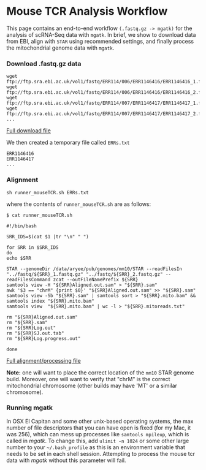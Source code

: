 # Mouse TCR Analysis Workflow 

This page contains an end-to-end workflow `(.fastq.gz -> mgatk)` for the 
analysis of scRNA-Seq data with `mgatk`. In brief, we show to download data
from EBI, align with `STAR` using recommended settings, and finally process
the mitochondrial genome data with `mgatk`.

### Download .fastq.gz data

```
wget ftp://ftp.sra.ebi.ac.uk/vol1/fastq/ERR114/006/ERR1146416/ERR1146416_1.fastq.gz
wget ftp://ftp.sra.ebi.ac.uk/vol1/fastq/ERR114/006/ERR1146416/ERR1146416_2.fastq.gz
wget ftp://ftp.sra.ebi.ac.uk/vol1/fastq/ERR114/007/ERR1146417/ERR1146417_1.fastq.gz
wget ftp://ftp.sra.ebi.ac.uk/vol1/fastq/ERR114/007/ERR1146417/ERR1146417_2.fastq.gz
...
```

[Full download file](wget_mouseTCR.txt)

We then created a temporary file called `ERRs.txt`

```
ERR1146416
ERR1146417
...
```

### Alignment


```
sh runner_mouseTCR.sh ERRs.txt
```

where the contents of `runner_mouseTCR.sh` are as follows:

```
$ cat runner_mouseTCR.sh

#!/bin/bash

SRR_IDS=$(cat $1 |tr "\n" " ")

for SRR in $SRR_IDS
do
echo $SRR

STAR --genomeDir /data/aryee/pub/genomes/mm10/STAR --readFilesIn "../fastq/${SRR}_1.fastq.gz" "../fastq/${SRR}_2.fastq.gz" --readFilesCommand zcat --outFileNamePrefix ${SRR}
samtools view -H "${SRR}Aligned.out.sam" > "${SRR}.sam"
awk '$3 == "chrM" {print $0}' "${SRR}Aligned.out.sam" >> "${SRR}.sam"
samtools view -Sb "${SRR}.sam" | samtools sort > "${SRR}.mito.bam" && samtools index "${SRR}.mito.bam"
samtools view  "${SRR}.mito.bam" | wc -l > "${SRR}.mitoreads.txt"

rm "${SRR}Aligned.out.sam"
rm "${SRR}.sam"
rm "${SRR}Log.out"
rm "${SRR}SJ.out.tab"
rm "${SRR}Log.progress.out"

done

```

[Full alignment/processing file](runner_mouseTCR.sh)

**Note:** one will want to place the correct location of the `mm10` STAR genome build. Moreover,
one will want to verify that "chrM" is the correct mitochondrial chromosome (other builds
may have 'MT' or a similar chromosome). 

### Running mgatk

In OSX El Capitan and some other unix-based operating systems, the max number of file descriptors
that you can have open is fixed (for my Mac, it was 256), which can mess up processes like
`samtools mpileup`, which is called in *mgatk*. To change this, add `ulimit -n 1024` or some
other large number to your `~/.bash_profile` as this is an environment variable that 
needs to be set in each shell session. Attempting to process the mouse tcr data with *mgatk*
without this parameter will fail.

<br><br>